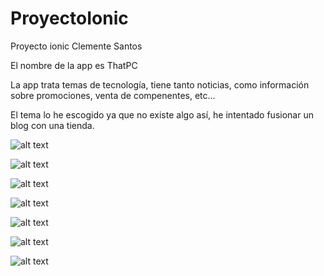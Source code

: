 # ProyectoIonic
Proyecto ionic Clemente Santos

El nombre de la app es ThatPC

La app trata temas de tecnología, tiene tanto noticias, como información sobre promociones, venta de compenentes, etc...

El tema lo he escogido ya que no existe algo así, he intentado fusionar un blog con una tienda.

![alt text](https://i.imgur.com/7erZAbV.png) 

![alt text](https://i.imgur.com/e6dskHm.png) 

![alt text](https://i.imgur.com/cDHdAG4.png) 

![alt text](https://i.imgur.com/Pv7iGm4.png) 

![alt text](https://i.imgur.com/hIO6ItD.png) 

![alt text](https://i.imgur.com/vk7DZKP.png) 

![alt text](https://i.imgur.com/5voEQRh.png) 

